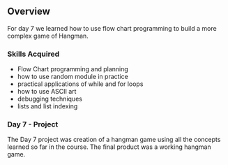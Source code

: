 ## Overview

For day 7 we learned how to use flow chart programming to build a more complex game of Hangman. 

### Skills Acquired
* Flow Chart programming and planning
* how to use random module in practice
* practical applications of while and for loops
* how to use ASCII art
* debugging techniques
* lists and list indexing 

### Day 7 - Project 

The Day 7 project was creation of a hangman game using all the concepts learned so far in the course. The final product was a working hangman game.  
